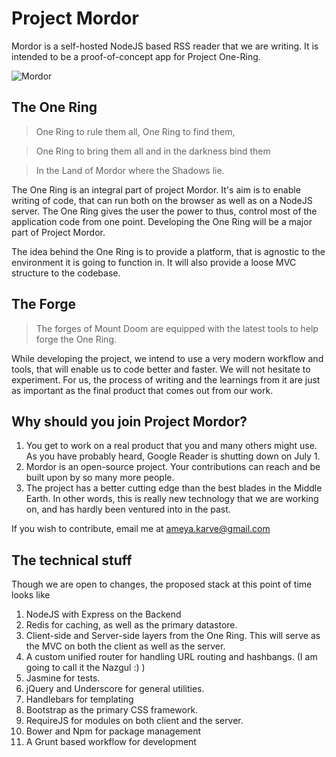 # Project Mordor

Mordor is a self-hosted NodeJS based RSS reader that we are writing. It is intended to be a proof-of-concept app for Project One-Ring. 

![Mordor](http://upload.wikimedia.org/wikipedia/en/3/3a/Sauron.jpg "One Ring to Rule Them All")

## The One Ring

> One Ring to rule them all, One Ring to find them,

> One Ring to bring them all and in the darkness bind them

> In the Land of Mordor where the Shadows lie.

The One Ring is an integral part of project Mordor. It's aim is to enable writing of code, that can run both on the browser as well as on a NodeJS server. The One Ring gives the user the power to thus, control most of the application code from one point. Developing the One Ring will be a major part of Project Mordor. 

The idea behind the One Ring is to provide a platform, that is agnostic to the environment it is going to function in. It will also provide a loose MVC structure to the codebase. 

## The Forge

> The forges of Mount Doom are equipped with the latest tools to help forge the One Ring. 

While developing the project, we intend to use a very modern workflow and tools, that will enable us to code better and faster. We will not hesitate to experiment. For us, the process of writing and the learnings from it are just as important as the final product that comes out from our work. 

## Why should you join Project Mordor?

1. You get to work on a real product that you and many others might use. As you have probably heard, Google Reader is shutting down on July 1. 
2. Mordor is an open-source project. Your contributions can reach and be built upon by so many more people. 
3. The project has a better cutting edge than the best blades in the Middle Earth. In other words, this is really new technology that we are working on, and has hardly been ventured into in the past. 

If you wish to contribute, email me at ameya.karve@gmail.com

## The technical stuff

Though we are open to changes, the proposed stack at this point of time looks like

1. NodeJS with Express on the Backend
2. Redis for caching, as well as the primary datastore. 
3. Client-side and Server-side layers from the One Ring. This will serve as the MVC on both the client as well as the server. 
4. A custom unified router for handling URL routing and hashbangs. (I am going to call it the Nazgul :) )
5. Jasmine for tests. 
6. jQuery and Underscore for general utilities. 
7. Handlebars for templating
8. Bootstrap as the primary CSS framework. 
9. RequireJS for modules on both client and the server. 
10. Bower and Npm for package management
11. A Grunt based workflow for development
